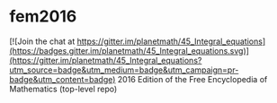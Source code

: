 # fem2016

[![Join the chat at https://gitter.im/planetmath/45_Integral_equations](https://badges.gitter.im/planetmath/45_Integral_equations.svg)](https://gitter.im/planetmath/45_Integral_equations?utm_source=badge&utm_medium=badge&utm_campaign=pr-badge&utm_content=badge)
2016 Edition of the Free Encyclopedia of Mathematics (top-level repo)
